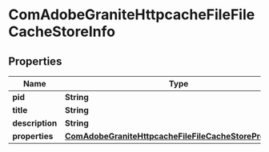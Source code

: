 
# ComAdobeGraniteHttpcacheFileFileCacheStoreInfo

## Properties
Name | Type | Description | Notes
------------ | ------------- | ------------- | -------------
**pid** | **String** |  |  [optional]
**title** | **String** |  |  [optional]
**description** | **String** |  |  [optional]
**properties** | [**ComAdobeGraniteHttpcacheFileFileCacheStoreProperties**](ComAdobeGraniteHttpcacheFileFileCacheStoreProperties.md) |  |  [optional]




